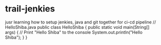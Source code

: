 # trail-jenkies
jusr learning how to setup jenkies, java and git together for ci-cd pipeline
// HelloShiba.java
public class HelloShiba {
    public static void main(String[] args) {
        // Print "Hello Shiba" to the console
        System.out.println("Hello Shiba");
    }
}

